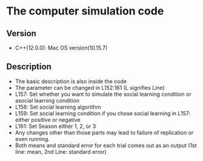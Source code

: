# The computer simulation code

## Version
+ C++(12.0.0): Mac OS version(10.15.7)
## Description
+ The basic description is also inside the code
+ The parameter can be changed in L152:161 (L signifies Line)
+ L157: Set whether you want to simulate the social learning condition or asocial learning condition 
+ L158: Set social learning algorithm
+ L159: Set social learning condition if you chose social learning in L157: either positive or negative
+ L161: Set Season either 1, 2, or 3
+ Any changes other than those parts may lead to failure of replication or even running.
+ Both means and standard error for each trial comes out as an output (1st line: mean, 2nd Line: standard error)
